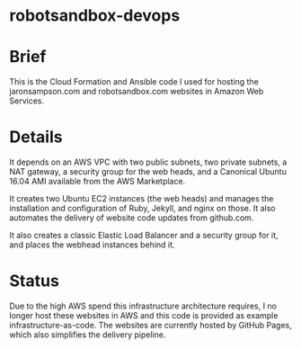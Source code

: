 # robotsandbox-devops
# Brief
This is the Cloud Formation and Ansible code I used for hosting the jaronsampson.com and robotsandbox.com websites in Amazon Web Services.

# Details
It depends on an AWS VPC with two public subnets, two private subnets, a NAT gateway, a security group for the web heads, and a Canonical Ubuntu 16.04 AMI available from the AWS Marketplace.

It creates two Ubuntu EC2 instances (the web heads) and manages the installation and configuration of Ruby, Jekyll, and nginx on those. It also automates the delivery of website code updates from github.com. 

It also creates a classic Elastic Load Balancer and a security group for it, and places the webhead instances behind it.

# Status
Due to the high AWS spend this infrastructure architecture requires, I no longer host these websites in AWS and this code is provided as example infrastructure-as-code. The websites are currently hosted by GitHub Pages, which also simplifies the delivery pipeline.
